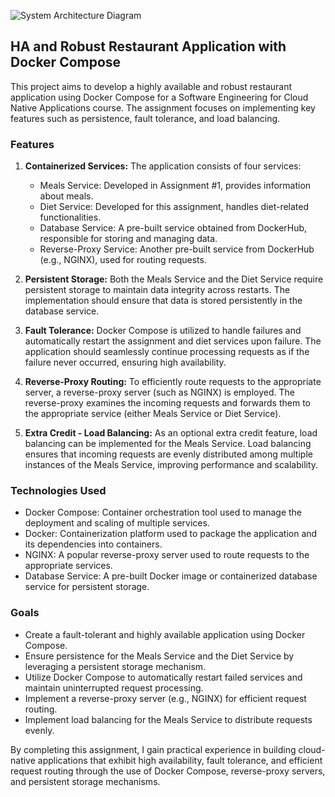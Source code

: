 ![System Architecture Diagram](https://i.ibb.co/z6YJrJF/Screenshot-1.png)


## HA and Robust Restaurant Application with Docker Compose

This project aims to develop a highly available and robust restaurant application using Docker Compose for a Software Engineering for Cloud Native Applications course. The assignment focuses on implementing key features such as persistence, fault tolerance, and load balancing.

### Features
1. **Containerized Services:** The application consists of four services:
   - Meals Service: Developed in Assignment #1, provides information about meals.
   - Diet Service: Developed for this assignment, handles diet-related functionalities.
   - Database Service: A pre-built service obtained from DockerHub, responsible for storing and managing data.
   - Reverse-Proxy Service: Another pre-built service from DockerHub (e.g., NGINX), used for routing requests.

2. **Persistent Storage:** Both the Meals Service and the Diet Service require persistent storage to maintain data integrity across restarts. The implementation should ensure that data is stored persistently in the database service.

3. **Fault Tolerance:** Docker Compose is utilized to handle failures and automatically restart the assignment and diet services upon failure. The application should seamlessly continue processing requests as if the failure never occurred, ensuring high availability.

4. **Reverse-Proxy Routing:** To efficiently route requests to the appropriate server, a reverse-proxy server (such as NGINX) is employed. The reverse-proxy examines the incoming requests and forwards them to the appropriate service (either Meals Service or Diet Service).

5. **Extra Credit - Load Balancing:** As an optional extra credit feature, load balancing can be implemented for the Meals Service. Load balancing ensures that incoming requests are evenly distributed among multiple instances of the Meals Service, improving performance and scalability.

### Technologies Used
- Docker Compose: Container orchestration tool used to manage the deployment and scaling of multiple services.
- Docker: Containerization platform used to package the application and its dependencies into containers.
- NGINX: A popular reverse-proxy server used to route requests to the appropriate services.
- Database Service: A pre-built Docker image or containerized database service for persistent storage.

### Goals
- Create a fault-tolerant and highly available application using Docker Compose.
- Ensure persistence for the Meals Service and the Diet Service by leveraging a persistent storage mechanism.
- Utilize Docker Compose to automatically restart failed services and maintain uninterrupted request processing.
- Implement a reverse-proxy server (e.g., NGINX) for efficient request routing.
- Implement load balancing for the Meals Service to distribute requests evenly.

By completing this assignment, I gain practical experience in building cloud-native applications that exhibit high availability, fault tolerance, and efficient request routing through the use of Docker Compose, reverse-proxy servers, and persistent storage mechanisms.
